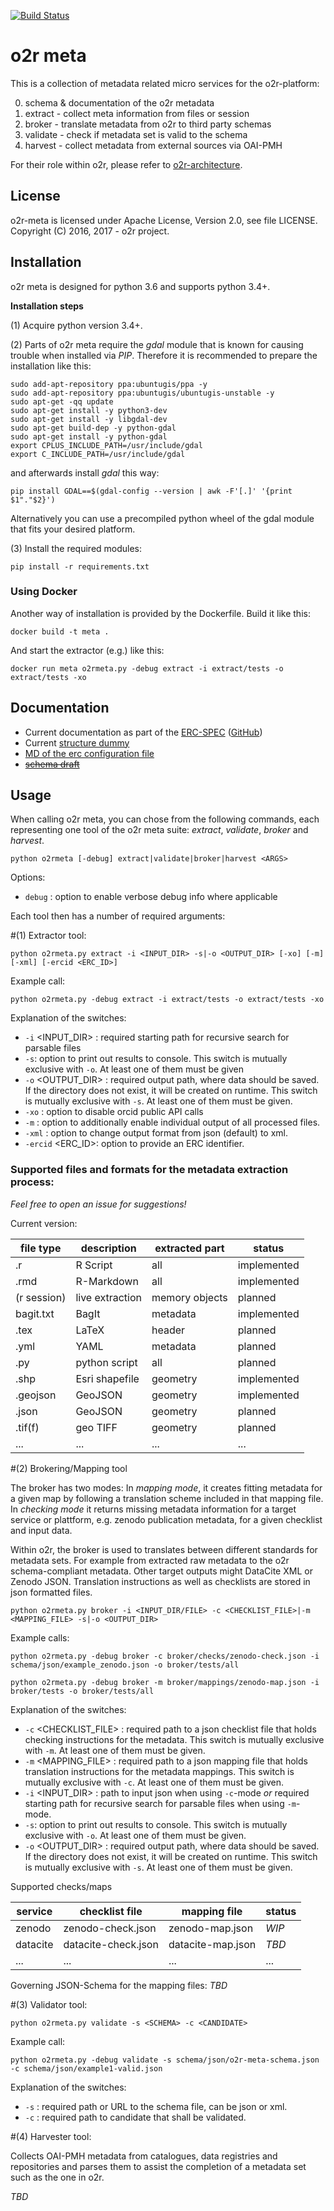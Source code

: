 [![Build Status](https://travis-ci.org/o2r-project/o2r-meta.svg?branch=master)](https://travis-ci.org/o2r-project/o2r-meta)

# o2r meta

This is a collection of metadata related micro services for the o2r-platform:

0. schema & documentation of the o2r metadata
1. extract - collect meta information from files or session
2. broker - translate metadata from o2r to third party schemas
3. validate - check if metadata set is valid to the schema
4. harvest - collect metadata from external sources via OAI-PMH
 

For their role within o2r, please refer to [o2r-architecture](https://github.com/o2r-project/architecture).

## License

o2r-meta is licensed under Apache License, Version 2.0, see file LICENSE. Copyright (C) 2016, 2017 - o2r project.


## Installation
o2r meta is designed for python 3.6 and supports python 3.4+.

**Installation steps**

(1) Acquire python version 3.4+.

(2) Parts of o2r meta require the _gdal_ module that is known for causing trouble when installed via _PIP_. Therefore it is recommended to prepare the installation like this:

    sudo add-apt-repository ppa:ubuntugis/ppa -y
    sudo add-apt-repository ppa:ubuntugis/ubuntugis-unstable -y
    sudo apt-get -qq update
    sudo apt-get install -y python3-dev
    sudo apt-get install -y libgdal-dev
    sudo apt-get build-dep -y python-gdal
    sudo apt-get install -y python-gdal
    export CPLUS_INCLUDE_PATH=/usr/include/gdal
    export C_INCLUDE_PATH=/usr/include/gdal

and afterwards install _gdal_ this way:

    pip install GDAL==$(gdal-config --version | awk -F'[.]' '{print $1"."$2}')

Alternatively you can use a precompiled python wheel of the gdal module that fits your desired platform.

(3) Install the required modules:

    pip install -r requirements.txt


### Using Docker

Another way of installation is provided by the Dockerfile. Build it like this:

    docker build -t meta .

And start the extractor (e.g.) like this:

	docker run meta o2rmeta.py -debug extract -i extract/tests -o extract/tests -xo

	

## Documentation

+ Current documentation as part of the [ERC-SPEC](http://o2r.info/erc-spec/spec/schema/) ([GitHub](https://github.com/o2r-project/erc-spec/blob/master/docs/spec/schema.md))
+ Current [structure dummy](https://github.com/o2r-project/o2r-meta/blob/master/schema/json/dummy.json)
+ [MD of the erc configuration file](http://o2r.info/erc-spec/spec/#erc-configuration-file)
+ ~~[schema draft](https://raw.githubusercontent.com/o2r-project/o2r-meta/master/schema/json/o2r-meta-schema.json)~~ 

## Usage
When calling o2r meta, you can chose from the following commands, each representing one tool of the o2r meta suite: _extract_, _validate_, _broker_ and _harvest_.

    python o2rmeta [-debug] extract|validate|broker|harvest <ARGS>

Options:

+ `debug` : option to enable verbose debug info where applicable	

Each tool then has a number of required arguments:

#(1) Extractor tool:

	python o2rmeta.py extract -i <INPUT_DIR> -s|-o <OUTPUT_DIR> [-xo] [-m] [-xml] [-ercid <ERC_ID>]
	
Example call:
	
	python o2rmeta.py -debug extract -i extract/tests -o extract/tests -xo
	
Explanation of the switches:

+ `-i` <INPUT_DIR> : required starting path for recursive search for parsable files
+ `-s`: option to print out results to console. This switch is mutually exclusive with `-o`. At least one of them must be given
+ `-o` <OUTPUT_DIR> : required output path, where data should be saved. If the directory does not exist, it will be created on runtime. This switch is mutually exclusive with `-s`. At least one of them must be given.
+ `-xo` : option to disable orcid public API calls
+ `-m` : option to additionally enable individual output of all processed files.
+ `-xml` : option to change output format from json (default) to xml.
+ `-ercid` <ERC_ID>: option to provide an ERC identifier.

### Supported files and formats for the metadata extraction process:

_Feel free to open an issue for suggestions!_

Current version:

**file type** | **description** | **extracted part** | **status**
------ | ------ | ------ | ------ |
.r | R Script | all | implemented
.rmd | R-Markdown | all | implemented
(r session) | live extraction | memory objects | planned
bagit.txt | BagIt | metadata | implemented
.tex | LaTeX | header | planned
.yml | YAML | metadata | planned
.py | python script | all | planned
.shp | Esri shapefile | geometry | implemented
.geojson | GeoJSON | geometry | implemented
.json | GeoJSON | geometry | planned
.tif(f) | geo TIFF | geometry | planned
... | ... | ... | ...


#(2) Brokering/Mapping tool

The broker has two modes: In _mapping mode_, it creates fitting metadata for a given map by following a translation scheme included in that mapping file.
In _checking mode_ it returns missing metadata information for a target service or plattform, e.g. zenodo publication metadata, for a given checklist and input data.

Within o2r, the broker is used to translates between different standards for metadata sets. For example from extracted raw metadata to the o2r schema-compliant metadata. Other target outputs might DataCite XML or Zenodo JSON.
Translation instructions as well as checklists are stored in json formatted files.

    python o2rmeta.py broker -i <INPUT_DIR/FILE> -c <CHECKLIST_FILE>|-m <MAPPING_FILE> -s|-o <OUTPUT_DIR>
	
Example calls:
	
    python o2rmeta.py -debug broker -c broker/checks/zenodo-check.json -i schema/json/example_zenodo.json -o broker/tests/all

    python o2rmeta.py -debug broker -m broker/mappings/zenodo-map.json -i broker/tests -o broker/tests/all

Explanation of the switches:


+ `-c` <CHECKLIST_FILE> : required path to a json checklist file that holds checking instructions for the metadata. This switch is mutually exclusive with `-m`. At least one of them must be given.
+ `-m` <MAPPING_FILE> : required path to a json mapping file that holds translation instructions for the metadata mappings. This switch is mutually exclusive with `-c`. At least one of them must be given.
+ `-i` <INPUT_DIR> : path to input json when using `-c`-mode _or_ required starting path for recursive search for parsable files when using `-m`-mode. 
+ `-s`: option to print out results to console. This switch is mutually exclusive with `-o`. At least one of them must be given.
+ `-o` <OUTPUT_DIR> : required output path, where data should be saved. If the directory does not exist, it will be created on runtime. This switch is mutually exclusive with `-s`. At least one of them must be given.

Supported checks/maps


**service** | **checklist file** | **mapping file** | **status**
------ | ------ | ------ | ------ |
zenodo| zenodo-check.json | zenodo-map.json | _WIP_
datacite| datacite-check.json | datacite-map.json | _TBD_
... | ... | ... | ...



Governing JSON-Schema for the mapping files: _TBD_


#(3) Validator tool:

	python o2rmeta.py validate -s <SCHEMA> -c <CANDIDATE>
	
Example call:
	
	python o2rmeta.py -debug validate -s schema/json/o2r-meta-schema.json -c schema/json/example1-valid.json

Explanation of the switches:

+ `-s` <SCHEMA> : required path or URL to the schema file, can be json or xml.
+ `-c` <CANDIDATE> : required path to candidate that shall be validated.

#(4) Harvester tool:

Collects OAI-PMH metadata from catalogues, data registries and repositories and parses them to assist the completion of a metadata set such as the one in o2r.

_TBD_

